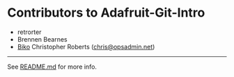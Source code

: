 Contributors to Adafruit-Git-Intro
==================================
* retrorter
* Brennen Bearnes
* [Biko](http://biko.io)
Christopher Roberts (chris@opsadmin.net)

----

See [README.md][1] for more info.

[1]: README.md
